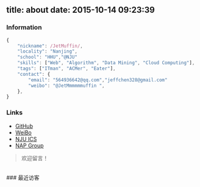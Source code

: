 title: about
date: 2015-10-14 09:23:39
---

### Information

```javascript
{
    "nickname": /JetMuffin/, 
    "locality": "Nanjing",
    "school": "HHU","@NJU"
    "skills": ["Web", "Algorithm", "Data Mining", "Cloud Computing"],
    "tags": ["ITman", "ACMer", "Eater"],
    "contact": {
        "email": "564936642@qq.com","jeffchen328@gmail.com"
        "weibo": "@JetMmmmmmuffin ",
    },
}
```

### Links
* [GitHub](https://github.com/JetMuffin/) 
* [WeiBo](http://weibo.com/u/1922357801/) 
* [NJU ICS](http://moon.nju.edu.cn)
* [NAP Group](http://nap-group.herokuapp.com/)

> 欢迎留言！

<br/>
### 最近访客

<div class="ds-recent-visitors" data-num-items="28" data-avatar-size="42" id="ds-recent-visitors"></div>

